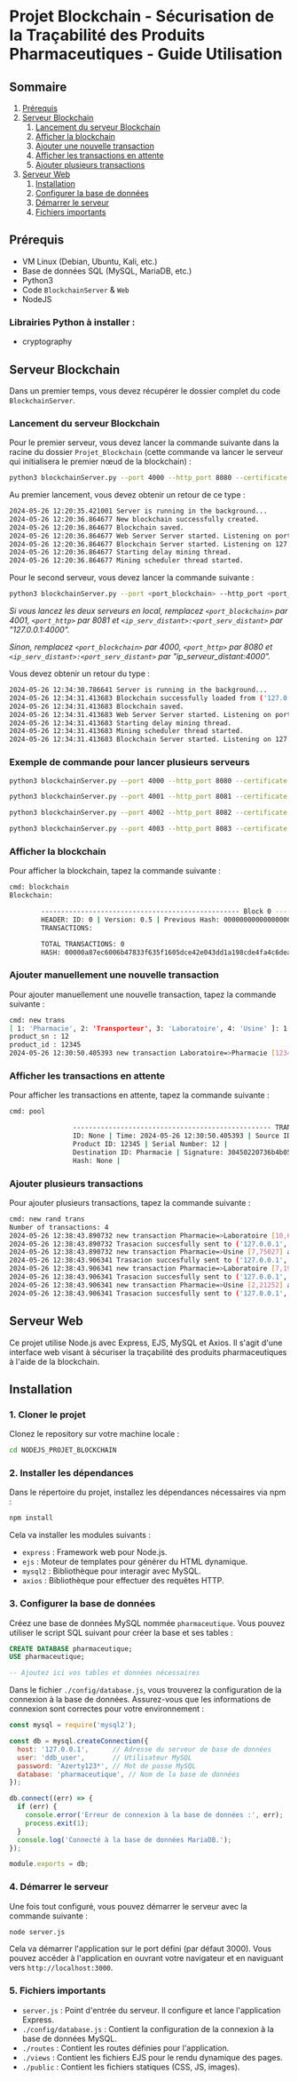 
# Projet Blockchain - Sécurisation de la Traçabilité des Produits Pharmaceutiques - Guide Utilisation

## Sommaire
1. [Prérequis](#prérequis)
2. [Serveur Blockchain](#serveur-blockchain)
    1. [Lancement du serveur Blockchain](#lancement-du-serveur-blockchain)
    2. [Afficher la blockchain](#afficher-la-blockchain)
    3. [Ajouter une nouvelle transaction](#ajouter-manuellement-une-nouvelle-transaction)
    4. [Afficher les transactions en attente](#afficher-les-transactions-en-attente)
    5. [Ajouter plusieurs transactions](#ajouter-plusieurs-transactions)
3. [Serveur Web](#serveur-web)
    1. [Installation](#installation)
    2. [Configurer la base de données](#configurer-la-base-de-données)
    3. [Démarrer le serveur](#démarrer-le-serveur)
    4. [Fichiers importants](#fichiers-importants)

## Prérequis
* VM Linux (Debian, Ubuntu, Kali, etc.)
* Base de données SQL (MySQL, MariaDB, etc.)
* Python3
* Code `BlockchainServer` & `Web`
* NodeJS

### Librairies Python à installer :
* cryptography

## Serveur Blockchain

Dans un premier temps, vous devez récupérer le dossier complet du code `BlockchainServer`.

### Lancement du serveur Blockchain

Pour le premier serveur, vous devez lancer la commande suivante dans la racine du dossier `Projet_Blockchain` (cette commande va lancer le serveur qui initialisera le premier nœud de la blockchain) : 

```bash
python3 blockchainServer.py --port 4000 --http_port 8080 --certificate ./cert/laboratoire/laboratoirecert.pem --private_key ./cert/laboratoire/laboratoirekey.pem --key_passphrase "Azerty123*" --blockchain_path ./blockchains/blockchain_server1.json --log_path ./logs/log_serv1.log --genesis
```

Au premier lancement, vous devez obtenir un retour de ce type : 

```bash
2024-05-26 12:20:35.421001 Server is running in the background...
2024-05-26 12:20:36.864677 New blockchain successfully created.
2024-05-26 12:20:36.864677 Blockchain saved.
2024-05-26 12:20:36.864677 Web Server Server started. Listening on port 8080...
2024-05-26 12:20:36.864677 Blockchain Server started. Listening on 127.0.0.1:4000
2024-05-26 12:20:36.864677 Starting delay mining thread.
2024-05-26 12:20:36.864677 Mining scheduler thread started.
```

Pour le second serveur, vous devez lancer la commande suivante :

```bash
python3 blockchainServer.py --port <port_blockchain> --http_port <port_http> --certificate ./cert/pharmacies/pharmaciecert.pem --private_key ./cert/pharmacies/pharmaciekey.pem --key_passphrase "Azerty123*" --blockchain_path ./blockchains/blockchain_server2.json --log_path ./logs/_serv2.log --remote_nodes "<ip_serv_distant>:<port_serv_distant>"
```

*Si vous lancez les deux serveurs en local, remplacez `<port_blockchain>` par 4001, `<port_http>` par 8081 et `<ip_serv_distant>:<port_serv_distant>` par "127.0.0.1:4000".*

*Sinon, remplacez `<port_blockchain>` par 4000, `<port_http>` par 8080 et `<ip_serv_distant>:<port_serv_distant>` par "ip_serveur_distant:4000".*

Vous devez obtenir un retour du type : 

```bash
2024-05-26 12:34:30.786641 Server is running in the background...
2024-05-26 12:34:31.413683 Blockchain successfully loaded from ('127.0.0.1', 4000)
2024-05-26 12:34:31.413683 Blockchain saved.
2024-05-26 12:34:31.413683 Web Server Server started. Listening on port 8081...
2024-05-26 12:34:31.413683 Starting delay mining thread.
2024-05-26 12:34:31.413683 Mining scheduler thread started.
2024-05-26 12:34:31.413683 Blockchain Server started. Listening on 127.0.0.1:4001
```


### Exemple de commande pour lancer plusieurs serveurs
```bash
python3 blockchainServer.py --port 4000 --http_port 8080 --certificate ./certs/Laboratoire/Laboratoire1/Laboratoire1cert.pem --private_key ./certs/Laboratoire/Laboratoire1/Laboratoire1key.pem --key_passphrase "Azerty123*" --blockchain_path ./blockchains/blockchain_laboratoire1.json --log_path ./logs/log_laboratoire1.log --genesis

python3 blockchainServer.py --port 4001 --http_port 8081 --certificate ./certs/Pharmacie/Pharmacie1/Pharmacie1cert.pem --private_key ./certs/Pharmacie/Pharmacie1/Pharmacie1key.pem --key_passphrase "Azerty123*" --blockchain_path ./blockchains/blockchain_pharmacie1.json --log_path ./logs/log_pharmacie1.log --remote_nodes "127.0.0.1:4000"

python3 blockchainServer.py --port 4002 --http_port 8082 --certificate ./certs/Transporteur/Transporteur1/Transporteur1cert.pem --private_key ./certs/Transporteur/Transporteur1/Transporteur1key.pem --key_passphrase "Azerty123*" --blockchain_path ./blockchains/blockchain_transporteur1.json --log_path ./logs/log_transporteur1.log --remote_nodes "127.0.0.1:4000"

python3 blockchainServer.py --port 4003 --http_port 8083 --certificate ./certs/Transporteur/Transporteur2/Transporteur2cert.pem --private_key ./certs/Transporteur/Transporteur2/Transporteur2key.pem --key_passphrase "Azerty123*" --blockchain_path ./blockchains/blockchain_transporteur2.json --log_path ./logs/log_transporteur2.log --remote_nodes "127.0.0.1:4000"

```
### Afficher la blockchain

Pour afficher la blockchain, tapez la commande suivante :

```bash
cmd: blockchain
Blockchain:

        -------------------------------------------------- Block 0 --------------------------------------------------
        HEADER: ID: 0 | Version: 0.5 | Previous Hash: 0000000000000000000000000000000000000000000000000000000000000000 | Time: 2024-05-26 12:20:35.421001 | Difficulty: 5 | Nonce: 1355089
        TRANSACTIONS:

        TOTAL TRANSACTIONS: 0
        HASH: 00000a87ec6006b47833f635f1605dce42e043dd1a198cde4fa4c6deacc95b4c
```

### Ajouter manuellement une nouvelle transaction

Pour ajouter manuellement une nouvelle transaction, tapez la commande suivante : 

```bash
cmd: new trans
[ 1: 'Pharmacie', 2: 'Transporteur', 3: 'Laboratoire', 4: 'Usine' ]: 1
product_sn : 12
product_id : 12345
2024-05-26 12:30:50.405393 new transaction Laboratoire=>Pharmacie [12345,12] added to the pool
```

### Afficher les transactions en attente

Pour afficher les transactions en attente, tapez la commande suivante :

```bash 
cmd: pool

                -------------------------------------------------- TRANSACTION None --------------------------------------------------
                ID: None | Time: 2024-05-26 12:30:50.405393 | Source ID: Laboratoire |
                Product ID: 12345 | Serial Number: 12 |
                Destination ID: Pharmacie | Signature: 30450220736b4b0549d808969fa046b8f131b5db714d5b80b650d9e12e9043daeb2464e4022100d655e1bd39e27085626e4cfd4ec3eb7de46290b4686f992fd57dd9314aa2091a |
                Hash: None |
```

### Ajouter plusieurs transactions

Pour ajouter plusieurs transactions, tapez la commande suivante :

```bash
cmd: new rand trans    
Number of transactions: 4
2024-05-26 12:38:43.890732 new transaction Pharmacie=>Laboratoire [10,62648] added to the pool
2024-05-26 12:38:43.890732 Trasacion succesfully sent to ('127.0.0.1', 4000)
2024-05-26 12:38:43.890732 new transaction Pharmacie=>Usine [7,75027] added to the pool
2024-05-26 12:38:43.906341 Trasacion succesfully sent to ('127.0.0.1', 4000)
2024-05-26 12:38:43.906341 new transaction Pharmacie=>Laboratoire [7,19506] added to the pool
2024-05-26 12:38:43.906341 Trasacion succesfully sent to ('127.0.0.1', 4000)
2024-05-26 12:38:43.906341 new transaction Pharmacie=>Usine [2,21252] added to the pool
2024-05-26 12:38:43.906341 Trasacion succesfully sent to ('127.0.0.1', 4000)
```

## Serveur Web

Ce projet utilise Node.js avec Express, EJS, MySQL et Axios. Il s'agit d'une interface web visant à sécuriser la traçabilité des produits pharmaceutiques à l'aide de la blockchain.

## Installation

### 1. Cloner le projet

Clonez le repository sur votre machine locale :

```bash
cd NODEJS_PROJET_BLOCKCHAIN
```

### 2. Installer les dépendances

Dans le répertoire du projet, installez les dépendances nécessaires via npm :

```bash
npm install
```

Cela va installer les modules suivants :

- `express` : Framework web pour Node.js.
- `ejs` : Moteur de templates pour générer du HTML dynamique.
- `mysql2` : Bibliothèque pour interagir avec MySQL.
- `axios` : Bibliothèque pour effectuer des requêtes HTTP.

### 3. Configurer la base de données

Créez une base de données MySQL nommée `pharmaceutique`. Vous pouvez utiliser le script SQL suivant pour créer la base et ses tables :

```sql
CREATE DATABASE pharmaceutique;
USE pharmaceutique;

-- Ajoutez ici vos tables et données nécessaires
```

Dans le fichier `./config/database.js`, vous trouverez la configuration de la connexion à la base de données. Assurez-vous que les informations de connexion sont correctes pour votre environnement :

```js
const mysql = require('mysql2');

const db = mysql.createConnection({
  host: '127.0.0.1',      // Adresse du serveur de base de données
  user: 'ddb_user',       // Utilisateur MySQL
  password: 'Azerty123*', // Mot de passe MySQL
  database: 'pharmaceutique', // Nom de la base de données
});

db.connect((err) => {
  if (err) {
    console.error('Erreur de connexion à la base de données :', err);
    process.exit(1);
  }
  console.log('Connecté à la base de données MariaDB.');
});

module.exports = db;
```

### 4. Démarrer le serveur

Une fois tout configuré, vous pouvez démarrer le serveur avec la commande suivante :

```bash
node server.js
```

Cela va démarrer l'application sur le port défini (par défaut 3000). Vous pouvez accéder à l'application en ouvrant votre navigateur et en naviguant vers `http://localhost:3000`.

### 5. Fichiers importants

- `server.js` : Point d'entrée du serveur. Il configure et lance l'application Express.
- `./config/database.js` : Contient la configuration de la connexion à la base de données MySQL.
- `./routes` : Contient les routes définies pour l'application.
- `./views` : Contient les fichiers EJS pour le rendu dynamique des pages.
- `./public` : Contient les fichiers statiques (CSS, JS, images).
